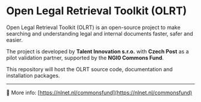 # Open Legal Retrieval Toolkit (OLRT)

Open Legal Retrieval Toolkit (OLRT) is an open-source project to make searching and understanding legal and internal documents faster, safer and easier.  

The project is developed by **Talent Innovation s.r.o.** with **Czech Post** as a pilot validation partner, supported by the **NGI0 Commons Fund**.  

This repository will host the OLRT source code, documentation and installation packages.  

---
🔗 More info: [https://nlnet.nl/commonsfund](https://nlnet.nl/commonsfund)
